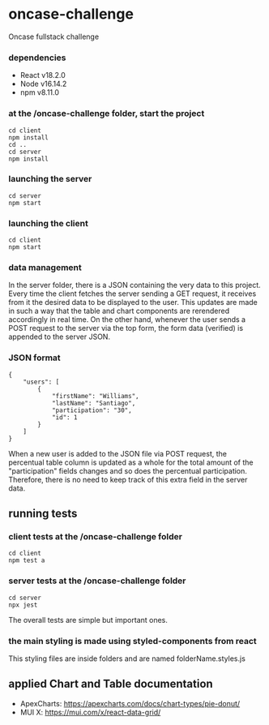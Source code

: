 # oncase-challenge
Oncase fullstack challenge

### dependencies
- React v18.2.0
- Node v16.14.2
- npm v8.11.0

### at the /oncase-challenge folder, start the project

```
cd client
npm install
cd ..
cd server
npm install
```

### launching the server

```
cd server
npm start
```

### launching the client

```
cd client
npm start
```

### data management

In the server folder, there is a JSON containing the very data to this project. Every time the client fetches the server sending a GET request, it receives from it the desired data to be displayed to the user. This updates are made in such a way that the table and chart components are rerendered accordingly in real time. On the other hand, whenever the user sends a POST request to the server via the top form, the form data (verified) is appended to the server JSON. 

### JSON format

```
{
    "users": [
        {
            "firstName": "Williams",
            "lastName": "Santiago",
            "participation": "30",
            "id": 1
        }
    ]
}
```

When a new user is added to the JSON file via POST request, the percentual table column is updated as a whole for the total amount of the "participation" fields changes and so does the percentual participation. Therefore, there is no need to keep track of this extra field in the server data.

## running tests

### client tests at the /oncase-challenge folder

```
cd client
npm test a
```

### server tests at the /oncase-challenge folder

```
cd server
npx jest
```

The overall tests are simple but important ones.

### the main styling is made using styled-components from react

This styling files are inside folders and are named folderName.styles.js

## applied Chart and Table documentation

- ApexCharts: https://apexcharts.com/docs/chart-types/pie-donut/
- MUI X: https://mui.com/x/react-data-grid/
